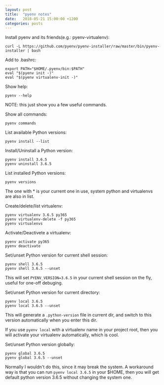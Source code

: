 ```yaml
---
layout: post
title:  "pyenv notes"
date:   2018-05-21 15:00:00 +1200
categories: posts
---
```


Install pyenv and its friends(e.g.: pyenv-virtualenv):

    curl -L https://github.com/pyenv/pyenv-installer/raw/master/bin/pyenv-installer | bash

Add to .bashrc:

    export PATH="$HOME/.pyenv/bin:$PATH"
    eval "$(pyenv init -)"
    eval "$(pyenv virtualenv-init -)"

Show help:

    pyenv --help

NOTE: this just show you a few useful commands.

Show all commands:

    pyenv commands

List available Python versions:

    pyenv install --list

Install/Uninstall a Python version:

    pyenv install 3.6.5
    pyenv uninstall 3.6.5

List installed Python versions:

    pyenv versions

The one with * is your current one in use, system python and virtualenvs are
also in list.

Create/delete/list virtualenv:

    pyenv virtualenv 3.6.5 py365
    pyenv virtualenv-delete -f py365
    pyenv virtualenvs

Activate/Deactivete a virtualenv:

    pyenv activate py365
    pyenv deactivate

Set/unset Python version for current shell session:

    pyenv shell 3.6.5
    pyenv shell 3.6.5 --unset

This will set `PYENV_VERSION=3.6.5` in your current shell session on the fly,
useful for one-off debuging.

Set/unset Python version for current directory:

    pyenv local 3.6.5
    pyenv local 3.6.5 --unset

This will generate a `.python-version` file in current dir, and switch to this
version automatically when you enter this dir.

If you use `pyenv local` with a virtualenv name in your project root, then you
will activate your virtualenv automatically, which is cool.

Set/unset Python version globally:

    pyenv global 3.6.5
    pyenv global 3.6.5 --unset

Normally I wouldn't do this, since it may break the system. A workaround way is
that you can run `pyenv local 3.6.5` in your $HOME, then you will get default
python version 3.6.5 without changing the system one.
